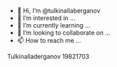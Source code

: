 - 👋 Hi, I’m @tulkinallaberganov
- 👀 I’m interested in ...
- 🌱 I’m currently learning ...
- 💞️ I’m looking to collaborate on ...
- 📫 How to reach me ...

<!---
tulkinallaberganov/tulkinallaberganov is a ✨ special ✨ repository because its `README.md` (this file) appears on your GitHub profile.
You can click the Preview link to take a look at your changes.
--->
Tulkinalladerganov 19821703
